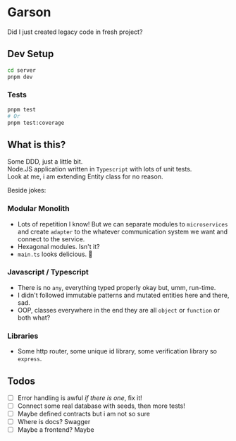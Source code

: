 # Garson

Did I just created legacy code in fresh project?

## Dev Setup

```sh
cd server
pnpm dev
```

### Tests

```sh
pnpm test
# Or
pnpm test:coverage
```

## What is this?

Some DDD, just a little bit.  
Node.JS application written in `Typescript` with lots of unit tests.  
Look at me, i am extending Entity class for no reason.

Beside jokes:

### Modular Monolith

- Lots of repetition I know! But we can separate modules to `microservices` and create `adapter` to the whatever communication system we want and connect to the service.
- Hexagonal modules. Isn't it?
- `main.ts` looks delicious. 🥞

### Javascript / Typescript

- There is no `any`, everything typed properly okay but, umm, run-time.
- I didn't followed immutable patterns and mutated entities here and there, sad.
- OOP, classes everywhere in the end they are all `object` or `function` or both what?

### Libraries

- Some http router, some unique id library, some verification library so `express`.

## Todos

- [ ] Error handling is awful _if there is one_, fix it!
- [ ] Connect some real database with seeds, then more tests!
- [ ] Maybe defined contracts but i am not so sure
- [ ] Where is docs? Swagger
- [ ] Maybe a frontend? Maybe
